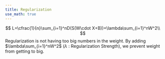 ```yaml
---
title: Regularization
use_math: true
---
```


$$
L=\cfrac{1}{n}\sum_{i=1}^nD(S(W\cdot X+B))+\lambda\sum_{i=1}^nW^2\\
$$
Regularization is not having too big numbers in the weight. By adding $\lambda\sum_{i=1}^nW^2$ ($\lambda$ : Regularization Strength), we prevent weight from getting to big. 
